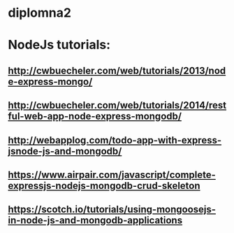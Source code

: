 # diplomna2

# NodeJs tutorials:

## http://cwbuecheler.com/web/tutorials/2013/node-express-mongo/

## http://cwbuecheler.com/web/tutorials/2014/restful-web-app-node-express-mongodb/

## http://webapplog.com/todo-app-with-express-jsnode-js-and-mongodb/

## https://www.airpair.com/javascript/complete-expressjs-nodejs-mongodb-crud-skeleton

## https://scotch.io/tutorials/using-mongoosejs-in-node-js-and-mongodb-applications

